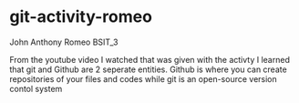 # git-activity-romeo
John Anthony Romeo 
BSIT_3

From the youtube video I watched that was given with the activty I learned that git and Github are 2 seperate entities. 
Github is where you can create repositories of your files and codes while git is an open-source version contol system
